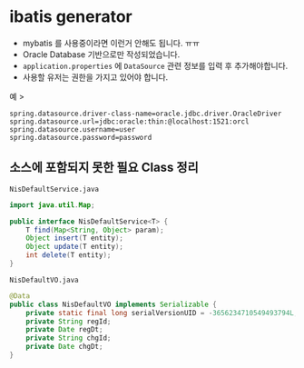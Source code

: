 # ibatis generator

- mybatis 를 사용중이라면 이런거 안해도 됩니다. ㅠㅠ
- Oracle Database 기반으로만 작성되었습니다.
- `application.properties` 에 `DataSource` 관련 정보를 입력 후 추가해야합니다.
- 사용할 유저는 권한을 가지고 있어야 합니다.

예 >
```properties
spring.datasource.driver-class-name=oracle.jdbc.driver.OracleDriver
spring.datasource.url=jdbc:oracle:thin:@localhost:1521:orcl
spring.datasource.username=user
spring.datasource.password=password
```

## 소스에 포함되지 못한 필요 Class 정리

`NisDefaultService.java`

```java
import java.util.Map;

public interface NisDefaultService<T> {
    T find(Map<String, Object> param);
    Object insert(T entity);
    Object update(T entity);
    int delete(T entity);
}
```

`NisDefaultVO.java`

```java
@Data
public class NisDefaultVO implements Serializable {
    private static final long serialVersionUID = -3656234710549493794L;
    private String regId;
    private Date regDt;
    private String chgId;
    private Date chgDt;
}
```